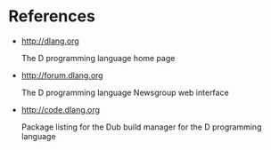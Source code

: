 # References

* http://dlang.org

   The D programming language home page
* http://forum.dlang.org

   The D programming language Newsgroup web interface
* http://code.dlang.org

   Package listing for the Dub build manager for the D programming language
